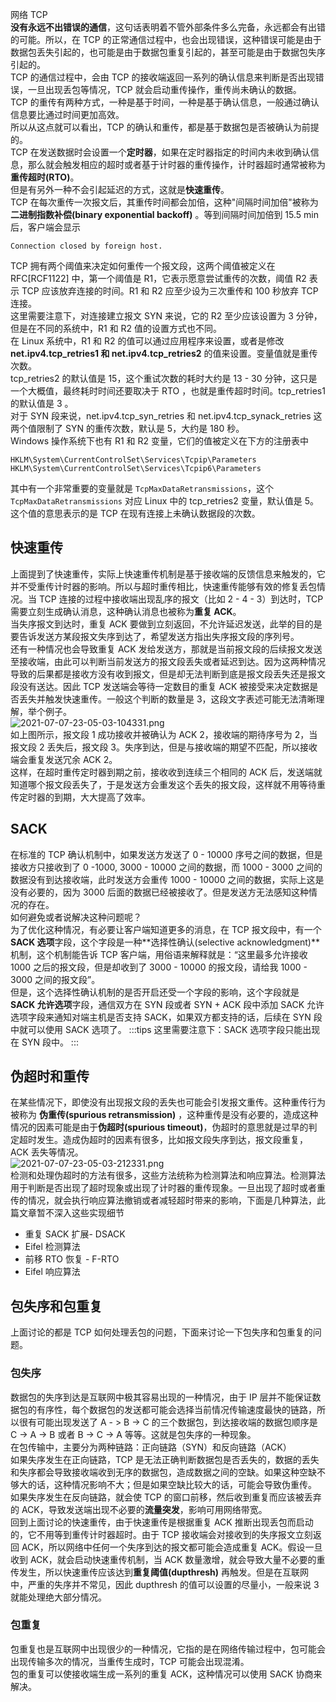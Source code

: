 网络 TCP<br />**没有永远不出错误的通信**，这句话表明着不管外部条件多么完备，永远都会有出错的可能。所以，在 TCP 的正常通信过程中，也会出现错误，这种错误可能是由于数据包丢失引起的，也可能是由于数据包重复引起的，甚至可能是由于数据包失序 引起的。<br />TCP 的通信过程中，会由 TCP 的接收端返回一系列的确认信息来判断是否出现错误，一旦出现丢包等情况，TCP 就会启动重传操作，重传尚未确认的数据。<br />TCP 的重传有两种方式，一种是基于时间，一种是基于确认信息，一般通过确认信息要比通过时间更加高效。<br />所以从这点就可以看出，TCP 的确认和重传，都是基于数据包是否被确认为前提的。<br />TCP 在发送数据时会设置一个**定时器**，如果在定时器指定的时间内未收到确认信息，那么就会触发相应的超时或者基于计时器的重传操作，计时器超时通常被称为**重传超时(RTO)**。<br />但是有另外一种不会引起延迟的方式，这就是**快速重传**。<br />TCP 在每次重传一次报文后，其重传时间都会加倍，这种"间隔时间加倍"被称为**二进制指数补偿(binary exponential backoff)** 。等到间隔时间加倍到 15.5 min 后，客户端会显示
```
Connection closed by foreign host.
```
TCP 拥有两个阈值来决定如何重传一个报文段，这两个阈值被定义在 RFC[RCF1122] 中，第一个阈值是 R1，它表示愿意尝试重传的次数，阈值 R2 表示 TCP 应该放弃连接的时间。R1 和 R2 应至少设为三次重传和 100 秒放弃 TCP 连接。<br />这里需要注意下，对连接建立报文 SYN 来说，它的 R2 至少应该设置为 3 分钟，但是在不同的系统中，R1 和 R2 值的设置方式也不同。<br />在 Linux 系统中，R1 和 R2 的值可以通过应用程序来设置，或者是修改 **net.ipv4.tcp_retries1 和 net.ipv4.tcp_retries2** 的值来设置。变量值就是重传次数。<br />tcp_retries2 的默认值是 15，这个重试次数的耗时大约是 13 - 30 分钟，这只是一个大概值，最终耗时时间还要取决于 RTO ，也就是重传超时时间。tcp_retries1 的默认值是 3 。<br />对于 SYN 段来说，net.ipv4.tcp_syn_retries 和 net.ipv4.tcp_synack_retries 这两个值限制了 SYN 的重传次数，默认是 5，大约是 180 秒。<br />Windows 操作系统下也有 R1 和 R2 变量，它们的值被定义在下方的注册表中
```
HKLM\System\CurrentControlSet\Services\Tcpip\Parameters
HKLM\System\CurrentControlSet\Services\Tcpip6\Parameters
```
其中有一个非常重要的变量就是 `TcpMaxDataRetransmissions`，这个 `TcpMaxDataRetransmissions` 对应 Linux 中的 tcp_retries2 变量，默认值是 5。这个值的意思表示的是 TCP 在现有连接上未确认数据段的次数。
<a name="F7fTF"></a>
## 快速重传
上面提到了快速重传，实际上快速重传机制是基于接收端的反馈信息来触发的，它并不受重传计时器的影响。所以与超时重传相比，快速重传能够有效的修复丢包情况。当 TCP 连接的过程中接收端出现乱序的报文（比如 2 - 4 - 3）到达时，TCP 需要立刻生成确认消息，这种确认消息也被称为**重复 ACK**。<br />当失序报文到达时，重复 ACK 要做到立刻返回，不允许延迟发送，此举的目的是要告诉发送方某段报文失序到达了，希望发送方指出失序报文段的序列号。<br />还有一种情况也会导致重复 ACK 发给发送方，那就是当前报文段的后续报文发送至接收端，由此可以判断当前发送方的报文段丢失或者延迟到达。因为这两种情况导致的后果都是接收方没有收到报文，但是却无法判断到底是报文段丢失还是报文段没有送达。因此 TCP 发送端会等待一定数目的重复 ACK 被接受来决定数据是否丢失并触发快速重传。一般这个判断的数量是 3，这段文字表述可能无法清晰理解，举个例子。<br />![2021-07-07-23-05-03-104331.png](https://cdn.nlark.com/yuque/0/2021/png/396745/1625670323735-2406f4d6-fbd0-4cb2-a0f6-3b73293e6dd5.png#clientId=u453e141e-5ae0-4&from=ui&id=ubf12b5ba&originHeight=1305&originWidth=1080&originalType=binary&ratio=1&size=179811&status=done&style=shadow&taskId=ub642e394-b195-4b1c-a29f-1700ededa7a)<br />如上图所示，报文段 1 成功接收并被确认为 ACK 2，接收端的期待序号为 2，当报文段 2 丢失后，报文段 3。失序到达，但是与接收端的期望不匹配，所以接收端会重复发送冗余 ACK 2。<br />这样，在超时重传定时器到期之前，接收收到连续三个相同的 ACK 后，发送端就知道哪个报文段丢失了，于是发送方会重发这个丢失的报文段，这样就不用等待重传定时器的到期，大大提高了效率。
<a name="pON1h"></a>
## SACK
在标准的 TCP 确认机制中，如果发送方发送了 0 - 10000 序号之间的数据，但是接收方只接收到了 0 -1000, 3000 - 10000 之间的数据，而 1000 - 3000 之间的数据没有到达接收端，此时发送方会重传 1000 - 10000 之间的数据，实际上这是没有必要的，因为 3000 后面的数据已经被接收了。但是发送方无法感知这种情况的存在。<br />如何避免或者说解决这种问题呢？<br />为了优化这种情况，有必要让客户端知道更多的消息，在 TCP 报文段中，有一个 **SACK 选项**字段，这个字段是一种**选择性确认(selective acknowledgment)**机制，这个机制能告诉 TCP 客户端，用俗语来解释就是：“这里最多允许接收 1000 之后的报文段，但是却收到了 3000 - 10000 的报文段，请给我 1000 - 3000 之间的报文段”。<br />但是，这个选择性确认机制的是否开启还受一个字段的影响，这个字段就是 **SACK 允许选项**字段，通信双方在 SYN 段或者 SYN + ACK 段中添加 SACK 允许选项字段来通知对端主机是否支持 SACK，如果双方都支持的话，后续在 SYN 段中就可以使用 SACK 选项了。
:::tips
这里需要注意下：SACK 选项字段只能出现在 SYN 段中。
:::
<a name="vIAz1"></a>
## 伪超时和重传
在某些情况下，即使没有出现报文段的丢失也可能会引发报文重传。这种重传行为被称为 **伪重传(spurious retransmission)** ，这种重传是没有必要的，造成这种情况的因素可能是由于**伪超时(spurious timeout)**，伪超时的意思就是过早的判定超时发生。造成伪超时的因素有很多，比如报文段失序到达，报文段重复，ACK 丢失等情况。<br />![2021-07-07-23-05-03-212331.png](https://cdn.nlark.com/yuque/0/2021/png/396745/1625670335304-e4732dd6-4cce-4154-8897-5ede0364704f.png#clientId=u453e141e-5ae0-4&from=ui&id=u3dcc6712&originHeight=516&originWidth=1080&originalType=binary&ratio=1&size=64709&status=done&style=shadow&taskId=uc413b68b-11b4-442c-a789-ab0dac40eef)<br />检测和处理伪超时的方法有很多，这些方法统称为检测算法和响应算法。检测算法用于判断是否出现了超时现象或出现了计时器的重传现象。一旦出现了超时或者重传的情况，就会执行响应算法撤销或者减轻超时带来的影响，下面是几种算法，此篇文章暂不深入这些实现细节

- 重复 SACK 扩展- DSACK
- Eifel 检测算法
- 前移 RTO 恢复 - F-RTO
- Eifel 响应算法
<a name="hukdq"></a>
## 包失序和包重复
上面讨论的都是 TCP 如何处理丢包的问题，下面来讨论一下包失序和包重复的问题。
<a name="fv4Rv"></a>
### 包失序
数据包的失序到达是互联网中极其容易出现的一种情况，由于 IP 层并不能保证数据包的有序性，每个数据包的发送都可能会选择当前情况传输速度最快的链路，所以很有可能出现发送了 A - > B -> C 的三个数据包，到达接收端的数据包顺序是 C -> A -> B 或者 B -> C -> A 等等。这就是包失序的一种现象。<br />在包传输中，主要分为两种链路：正向链路（SYN）和反向链路（ACK）<br />如果失序发生在正向链路，TCP 是无法正确判断数据包是否丢失的，数据的丢失和失序都会导致接收端收到无序的数据包，造成数据之间的空缺。如果这种空缺不够大的话，这种情况影响不大；但是如果空缺比较大的话，可能会导致伪重传。<br />如果失序发生在反向链路，就会使 TCP 的窗口前移，然后收到重复而应该被丢弃的 ACK，导致发送端出现不必要的**流量突发**，影响可用网络带宽。<br />回到上面讨论的快速重传，由于快速重传是根据重复 ACK 推断出现丢包而启动的，它不用等到重传计时器超时。由于 TCP 接收端会对接收到的失序报文立刻返回 ACK，所以网络中任何一个失序到达的报文都可能会造成重复 ACK。假设一旦收到 ACK，就会启动快速重传机制，当 ACK 数量激增，就会导致大量不必要的重传发生，所以快速重传应该达到**重复阈值(dupthresh)** 再触发。但是在互联网中，严重的失序并不常见，因此 dupthresh 的值可以设置的尽量小，一般来说 3 就能处理绝大部分情况。
<a name="nV65u"></a>
### 包重复
包重复也是互联网中出现很少的一种情况，它指的是在网络传输过程中，包可能会出现传输多次的情况，当重传生成时，TCP 可能会出现混淆。<br />包的重复可以使接收端生成一系列的重复 ACK，这种情况可以使用 SACK 协商来解决。
